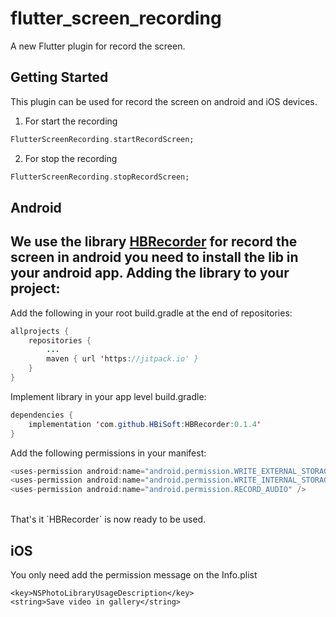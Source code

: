 # flutter_screen_recording

A new Flutter plugin for record the screen.

## Getting Started

This plugin can be used for record the screen on android and iOS devices.

1) For start the recording

```dart
FlutterScreenRecording.startRecordScreen;
```
2) For stop the recording

```dart
FlutterScreenRecording.stopRecordScreen;
```

## Android

We use the library [HBRecorder](https://github.com/HBiSoft/HBRecorder) for record the screen in android you need to install the lib in your android app.
**Adding the library to your project:**
---
Add the following in your root build.gradle at the end of repositories:

```java
allprojects {
    repositories {
        ...
        maven { url 'https://jitpack.io' }	    
    }
}
```
    
Implement library in your app level build.gradle:

```java
dependencies {
    implementation 'com.github.HBiSoft:HBRecorder:0.1.4'
}
```
    
Add the following permissions in your manifest:
```java
<uses-permission android:name="android.permission.WRITE_EXTERNAL_STORAGE" />
<uses-permission android:name="android.permission.WRITE_INTERNAL_STORAGE" />
<uses-permission android:name="android.permission.RECORD_AUDIO" />
```
</br>    
That's it `HBRecorder` is now ready to be used.

## iOS

You only need add the permission message on the Info.plist 

	<key>NSPhotoLibraryUsageDescription</key>
	<string>Save video in gallery</string>
